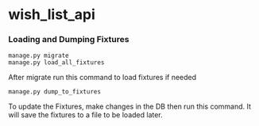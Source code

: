 # wish_list_api

### Loading and Dumping Fixtures
```
manage.py migrate
manage.py load_all_fixtures
```
After migrate run this command to load fixtures if needed
```
manage.py dump_to_fixtures
```
To update the Fixtures, make changes in the DB then run this command. It will save the fixtures to a file to be loaded later.
 
